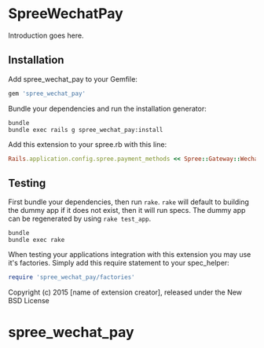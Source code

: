 SpreeWechatPay
==============

Introduction goes here.

Installation
------------

Add spree_wechat_pay to your Gemfile:

```ruby
gem 'spree_wechat_pay'
```

Bundle your dependencies and run the installation generator:

```shell
bundle
bundle exec rails g spree_wechat_pay:install
```

Add this extension to your spree.rb with this line:

```ruby
Rails.application.config.spree.payment_methods << Spree::Gateway::WechatPay
```

Testing
-------

First bundle your dependencies, then run `rake`. `rake` will default to building the dummy app if it does not exist, then it will run specs. The dummy app can be regenerated by using `rake test_app`.

```shell
bundle
bundle exec rake
```

When testing your applications integration with this extension you may use it's factories.
Simply add this require statement to your spec_helper:

```ruby
require 'spree_wechat_pay/factories'
```

Copyright (c) 2015 [name of extension creator], released under the New BSD License
# spree_wechat_pay
